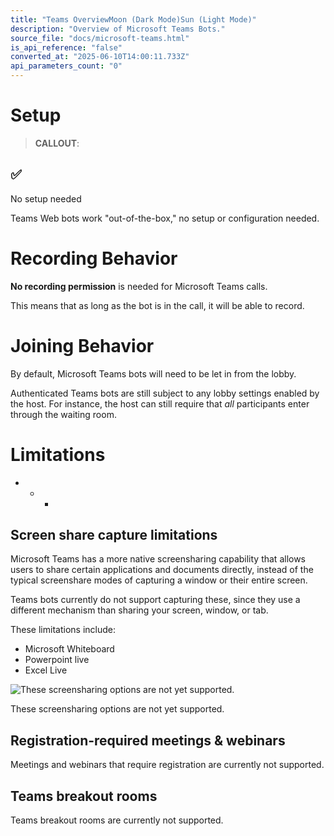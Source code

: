 ```yaml
---
title: "Teams OverviewMoon (Dark Mode)Sun (Light Mode)"
description: "Overview of Microsoft Teams Bots."
source_file: "docs/microsoft-teams.html"
is_api_reference: "false"
converted_at: "2025-06-10T14:00:11.733Z"
api_parameters_count: "0"
---
```

# Setup

[](#setup)

> **CALLOUT**:

## ✅

No setup needed

Teams Web bots work "out-of-the-box," no setup or configuration needed.

# Recording Behavior

[](#recording-behavior)

**No recording permission** is needed for Microsoft Teams calls.

This means that as long as the bot is in the call, it will be able to record.

# Joining Behavior

[](#joining-behavior)

By default, Microsoft Teams bots will need to be let in from the lobby.

Authenticated Teams bots are still subject to any lobby settings enabled by the host. For instance, the host can still require that *all* participants enter through the waiting room.

# Limitations

[](#limitations)
- * *

## Screen share capture limitations

[](#screen-share-capture-limitations)

Microsoft Teams has a more native screensharing capability that allows users to share certain applications and documents directly, instead of the typical screenshare modes of capturing a window or their entire screen.

Teams bots currently do not support capturing these, since they use a different mechanism than sharing your screen, window, or tab.

These limitations include:
- Microsoft Whiteboard
- Powerpoint live
- Excel Live

![These screensharing options are not yet supported.](https://files.readme.io/52526f1-Screenshot_2024-07-19_at_4.18.54_PM.png)

These screensharing options are not yet supported.

## Registration-required meetings & webinars

[](#registration-required-meetings--webinars)

Meetings and webinars that require registration are currently not supported.



## Teams breakout rooms

[](#teams-breakout-rooms)

Teams breakout rooms are currently not supported.
